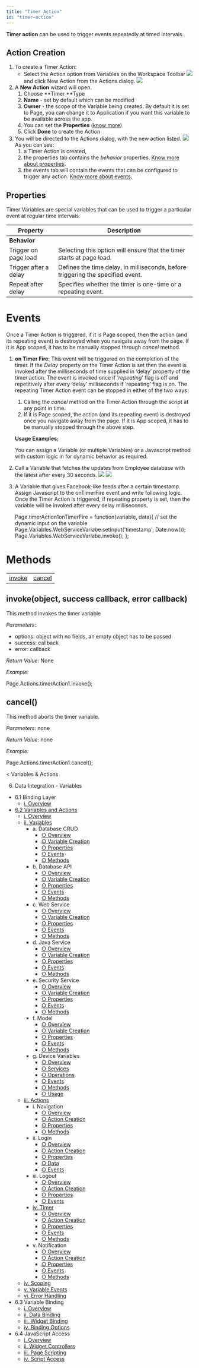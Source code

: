 ```yaml
---
title: "Timer Action"
id: "timer-action"
---
```


**Timer action** can be used to trigger events repeatedly at timed intervals.

## Action Creation

1. To create a Timer Action:
   - Select the Action option from Variables on the Workspace Toolbar [![](/learn/assets/action_sel.png)](/learn/assets/action_sel.png)and click New Action from the Actions dialog. [![](/learn/assets/action_new.png?v=20)](/learn/assets/action_new.png?v=20)
2. A **New Action** wizard will open.
   1. Choose **Timer **Type
   2. **Name** - set by default which can be modified
   3. **Owner** - the scope of the Variable being created. By default it is set to Page, you can change it to Application if you want this variable to be available across the app.
   4. You can set the **Properties** ([know more](#properties))
   5. Click **Done** to create the Action
3. You will be directed to the Actions dialog, with the new action listed. [![](/learn/assets/action_timer.png)](/learn/assets/action_timer.png) As you can see:
   1. a Timer Action is created,
   2. the properties tab contains the _behavior_ properties. [Know more about properties](#properties).
   3. the events tab will contain the events that can be configured to trigger any action. [Know more about events](#events).

## Properties

Timer Variables are special variables that can be used to trigger a particular event at regular time intervals.

| **Property**          | **Description**                                                                 |
| --------------------- | ------------------------------------------------------------------------------- |
| **Behavior**          |
| Trigger on page load  | Selecting this option will ensure that the timer starts at page load.           |
| Trigger after a delay | Defines the time delay, in milliseconds, before triggering the specified event. |
| Repeat after delay    | Specifies whether the timer is one-time or a repeating event.                   |

# Events

Once a Timer Action is triggered, if it is Page scoped, then the action (and its repeating event) is destroyed when you navigate away from the page. If it is App scoped, it has to be manually stopped through _cancel_ method.

1. **on Timer Fire**: This event will be triggered on the completion of the timer. If the _Delay_ property on the Timer Action is set then the event is invoked after the milliseconds of time supplied in ‘delay’ property of the timer action. The event is invoked once if ‘_repeating_’ flag is off and repetitively after every ‘delay’ milliseconds if ‘repeating’ flag is on. The repeating Timer Action event can be stopped in either of the two ways:

   1. Calling the _cancel_ method on the Timer Action through the script at any point in time.
   2. If it is Page scoped, the action (and its repeating event) is destroyed once you navigate away from the page. If it is App scoped, it has to be manually stopped through the above step.

   **Usage Examples:**

   You can assign a Variable (or multiple Variables) or a Javascript method with custom logic in for dynamic behavior as required.

1. Call a Variable that fetches the updates from Employee database with the latest after every 30 seconds. [![](/learn/assets/var_timer_props.png)](/learn/assets/var_timer_props.png) [![](/learn/assets/var_timer_event.png)](/learn/assets/var_timer_event.png)
1. A Variable that gives Facebook-like feeds after a certain timestamp. Assign Javascript to the onTimerFire event and write following logic. Once the Timer Action is triggered, if repeating property is set, then the variable will be invoked after every delay milliseconds.

   Page.timerAction1onTimerFire = function(variable, data){
   // set the dynamic input on the variable
   Page.Variables.WebServiceVariabe.setInput('timestamp', Date.now());
   Page.Variables.WebServiceVariabe.invoke();
   };



# Methods

<table className="reference notranslate"><tbody><tr><td><a href="#invoke">invoke</a></td><td><a href="#cancel">cancel</a></td></tr></tbody></table>

## invoke(object, success callback, error callback)

This method invokes the timer variable

_Parameters_:

- options: object with no fields, an empty object has to be passed
- success: callback
- error: callback

_Return Value_: None

_Example:_

Page.Actions.timerAction1.invoke();

## cancel()

This method aborts the timer variable.

_Parameters_: none

_Return Value_: none

_Example:_

Page.Actions.timerAction1.cancel();

< Variables & Actions

6. Data Integration - Variables

- 6.1 Binding Layer
  - [i. Overview](/learn/app-development/variables/data-integration/)
- [6.2 Variables and Actions](/learn/app-development/variables/variables-actions/)
  - [i. Overview](/learn/app-development/variables/variables-actions/#)
  - [ii. Variables](/learn/app-development/variables/variables-actions/#variables)
    - a. Database CRUD
      - [○ Overview](/learn/app-development/variables/database-crud/)
      - [○ Variable Creation](/learn/app-development/variables/database-crud/#creation)
      - [○ Properties](/learn/app-development/variables/database-crud/#properties)
      - [○ Events](/learn/app-development/variables/database-crud/#events)
      - [○ Methods](/learn/app-development/variables/database-crud/#methods)
    - b. Database API
      - [○ Overview](/learn/app-development/variables/database-apis/)
      - [○ Variable Creation](/learn/app-development/variables/database-apis/#creation)
      - [○ Properties](/learn/app-development/variables/database-apis/#properties)
      - [○ Events](/learn/app-development/variables/database-apis/#events)
      - [○ Methods](/learn/app-development/variables/database-apis/#methods)
    - c. Web Service
      - [○ Overview](/learn/app-development/variables/web-service/)
      - [○ Variable Creation](/learn/app-development/variables/web-service/#creation)
      - [○ Properties](/learn/app-development/variables/web-service/#properties)
      - [○ Events](/learn/app-development/variables/web-service/#events)
      - [○ Methods](/learn/app-development/variables/web-service/#methods)
    - d. Java Service
      - [○ Overview](/learn/app-development/variables/java-services)
      - [○ Variable Creation](/learn/app-development/variables/java-services/#creation)
      - [○ Properties](/learn/app-development/variables/java-services/#properties)
      - [○ Events](/learn/app-development/variables/java-services/#events)
      - [○ Methods](/learn/app-development/variables/java-services/#methods)
    - e. Security Service
      - [○ Overview](/learn/app-development/variables/security-service/)
      - [○ Variable Creation](/learn/app-development/variables/security-service/#creation)
      - [○ Properties](/learn/app-development/variables/security-service/#properties)
      - [○ Events](/learn/app-development/variables/security-service/#events)
      - [○ Methods](/learn/app-development/variables/security-service/#methods)
    - f. Model
      - [○ Overview](/learn/app-development/variables/model-variable/)
      - [○ Variable Creation](/learn/app-development/variables/model-variable/#creation)
      - [○ Properties](/learn/app-development/variables/model-variable/#properties)
      - [○ Events](/learn/app-development/variables/model-variable/#events)
      - [○ Methods](/learn/app-development/variables/model-variable/#methods)
    - g. Device Variables
      - [○ Overview](/learn/hybrid-mobile/device-variables/#)
      - [○ Services](/learn/hybrid-mobile/device-variables/#services)
      - [○ Operations](/learn/hybrid-mobile/device-variables/#operations)
      - [○ Events](/learn/hybrid-mobile/device-variables/#events)
      - [○ Methods](/learn/hybrid-mobile/device-variables/#methods)
      - [○ Usage](/learn/hybrid-mobile/device-variables/#usage)
  - [iii. Actions](/learn/app-development/variables/variables-actions/#actions)
    - i. Navigation
      - [○ Overview](/learn/app-development/variables/navigation-action/#)
      - [○ Action Creation](/learn/app-development/variables/navigation-action/#creation)
      - [○ Properties](/learn/app-development/variables/navigation-action/#properties)
      - [○ Methods](/learn/app-development/variables/navigation-action/#methods)
    - ii. Login
      - [○ Overview](/learn/app-development/variables/login-action/)
      - [○ Action Creation](/learn/app-development/variables/login-action/#creation)
      - [○ Properties](/learn/app-development/variables/login-action/#properties)
      - [○ Data](/learn/app-development/variables/login-action/#data)
      - [○ Events](/learn/app-development/variables/login-action/#events)
    - iii. Logout
      - [○ Overview](/learn/app-development/variables/logout-action/)
      - [○ Action Creation](/learn/app-development/variables/logout-action/#creation)
      - [○ Properties](/learn/app-development/variables/logout-action/#properties)
      - [○ Events](/learn/app-development/variables/logout-action/#events)
    - [iv. Timer](#)
      - [○ Overview](#)
      - [○ Action Creation](#creation)
      - [○ Properties](#properties)
      - [○ Events](#events)
      - [○ Methods](#methods)
    - v. Notification
      - [○ Overview](/learn/app-development/variables/notification-action/)
      - [○ Action Creation](/learn/app-development/variables/notification-action/#creation)
      - [○ Properties](/learn/app-development/variables/notification-action/#properties)
      - [○ Events](/learn/app-development/variables/notification-action/#events)
      - [○ Methods](/learn/app-development/variables/notification-action/#methods)
  - [iv. Scoping](/learn/app-development/variables/variables-actions/#scoping)
  - [v. Variable Events](/learn/app-development/variables/variables-actions/#events)
  - [vi. Error Handling](/learn/app-development/variables/variables-actions/#error-handling)
- 6.3 Variable Binding
  - [i. Overview](/learn/variables/variable-binding/#)
  - [ii. Data Binding](/learn/variables/variable-binding/#data-binding)
  - [iii. Widget Binding](/learn/variables/variable-binding/#widget-binding)
  - [iv. Binding Options](/learn/variables/variable-binding/#binding-options)
- 6.4 JavaScript Access
  - [i. Overview](/learn/variables/accessing-elements-via-javascript/#)
  - [ii. Widget Controllers](/learn/variables/accessing-elements-via-javascript/#widget-controllers)
  - [iii. Page Scripting](/learn/variables/accessing-elements-via-javascript/#page-scripting)
  - [iv. Script Access](/learn/variables/accessing-elements-via-javascript/#script-access)
